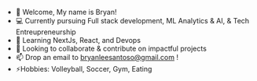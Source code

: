 - 👋 Welcome, My name is Bryan!
- 💻 Currently pursuing Full stack development, ML Analytics & AI, & Tech Entreupreneurship
- 🌱 Learning NextJs, React, and Devops
- 👯 Looking to collaborate & contribute on impactful projects
- 📫 Drop an email to bryanleesantoso@gmail.com !
- ⚡Hobbies: Volleyball, Soccer, Gym, Eating

